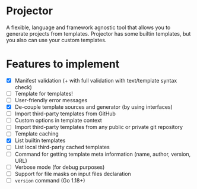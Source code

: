 # Projector

A flexible, language and framework agnostic tool that allows you to generate projects from templates. 
Projector has some builtin templates, but you also can use your custom templates.

# Features to implement

- [x] Manifest validation (+ with full validation with text/template syntax check)
- [ ] Template for templates!
- [ ] User-friendly error messages
- [x] De-couple template sources and generator (by using interfaces)
- [ ] Import third-party templates from GitHub
- [ ] Custom options in template context
- [ ] Import third-party templates from any public or private git repository
- [ ] Template caching
- [x] List builtin templates
- [ ] List local third-party cached templates
- [ ] Command for getting template meta information (name, author, version, URL)
- [ ] Verbose mode (for debug purposes)
- [ ] Support for file masks on input files declaration
- [ ] `version` command (Go 1.18+)
